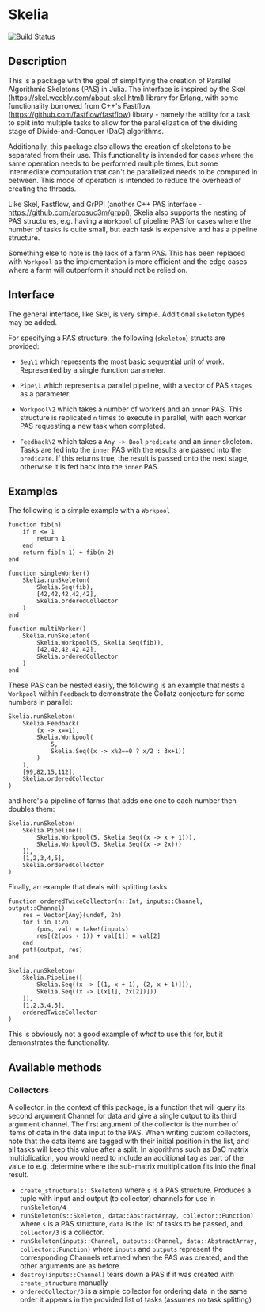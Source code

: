# Skelia

[![Build Status](https://github.com/test1932/Skelia.jl/actions/workflows/CI.yml/badge.svg?branch=master)](https://github.com/test1932/Skelia.jl/actions/workflows/CI.yml?query=branch%3Amaster)

## Description

This is a package with the goal of simplifying the creation of Parallel Algorithmic Skeletons (PAS) in Julia. The interface is inspired by the Skel (https://skel.weebly.com/about-skel.html) library for Erlang, with some functionality borrowed from C++'s Fastflow (https://github.com/fastflow/fastflow) library - namely the ability for a task to split into multiple tasks to allow for the parallelization of the dividing stage of Divide-and-Conquer (DaC) algorithms.

Additionally, this package also allows the creation of skeletons to be separated from their use. This functionality is intended for cases where the same operation needs to be performed multiple times, but some intermediate computation that can't be parallelized needs to be computed in between. This mode of operation is intended to reduce the overhead of creating the threads.

Like Skel, Fastflow, and GrPPI (another C++ PAS interface - https://github.com/arcosuc3m/grppi), Skelia also supports the nesting of PAS structures, e.g. having a `Workpool` of pipeline PAS for cases where the number of tasks is quite small, but each task is expensive and has a pipeline structure.

Something else to note is the lack of a farm PAS. This has been replaced with `Workpool` as the implementation is more efficient and the edge cases where a farm will outperform it should not be relied on.

## Interface

The general interface, like Skel, is very simple. Additional `skeleton` types may be added.

For specifying a PAS structure, the following (`skeleton`) structs are provided:

* `Seq\1` which represents the most basic sequential unit of work. Represented by a single `f`unction parameter.

* `Pipe\1` which represents a parallel pipeline, with a vector of PAS `stages` as a parameter.

* `Workpool\2` which takes a `n`umber of workers and an `inner` PAS. This structure is replicated `n` times to execute in parallel, with each worker PAS requesting a new task when completed.

* `Feedback\2` which takes a `Any -> Bool` `predicate` and an `inner` skeleton. Tasks are fed into the `inner` PAS with the results are passed into the `predicate`. If this returns true, the result is passed onto the next stage, otherwise it is fed back into the `inner` PAS.

## Examples

The following is a simple example with a `Workpool`

```
function fib(n)
    if n <= 1
        return 1
    end
    return fib(n-1) + fib(n-2)
end

function singleWorker()
    Skelia.runSkeleton(
        Skelia.Seq(fib), 
        [42,42,42,42,42], 
        Skelia.orderedCollector
    )
end

function multiWorker()
    Skelia.runSkeleton(
        Skelia.Workpool(5, Skelia.Seq(fib)), 
        [42,42,42,42,42], 
        Skelia.orderedCollector
    )
end
```

These PAS can be nested easily, the following is an example that nests a `Workpool` within `Feedback` to demonstrate the Collatz conjecture for some numbers in parallel:

```
Skelia.runSkeleton(
    Skelia.Feedback(
        (x -> x==1),
        Skelia.Workpool(
            5, 
            Skelia.Seq((x -> x%2==0 ? x/2 : 3x+1))
        )
    ), 
    [99,82,15,112],
    Skelia.orderedCollector
)
```

and here's a pipeline of farms that adds one one to each number then doubles them:

```
Skelia.runSkeleton(
    Skelia.Pipeline([
        Skelia.Workpool(5, Skelia.Seq((x -> x + 1))), 
        Skelia.Workpool(5, Skelia.Seq((x -> 2x)))
    ]), 
    [1,2,3,4,5], 
    Skelia.orderedCollector
)
```

Finally, an example that deals with splitting tasks:

```
function orderedTwiceCollector(n::Int, inputs::Channel, output::Channel)
    res = Vector{Any}(undef, 2n)
    for i in 1:2n
        (pos, val) = take!(inputs)
        res[(2(pos - 1)) + val[1]] = val[2]
    end
    put!(output, res)
end

Skelia.runSkeleton(
    Skelia.Pipeline([
        Skelia.Seq((x -> [(1, x + 1), (2, x + 1)])), 
        Skelia.Seq((x -> [(x[1], 2x[2])]))
    ]), 
    [1,2,3,4,5], 
    orderedTwiceCollector
)
```

This is obviously not a good example of *what* to use this for, but it demonstrates the functionality.

## Available methods

### Collectors

A collector, in the context of this package, is a function that will query its second argument Channel for data and give a single output to its third argument channel. The first argument of the collector is the number of items of data in the data input to the PAS. When writing custom collectors, note that the data items are tagged with their initial position in the list, and all tasks will keep this value after a split. In algorithms such as DaC matrix multiplication, you would need to include an additional tag as part of the value to e.g. determine where the sub-matrix multiplication fits into the final result.


* `create_structure(s::Skeleton)` where `s` is a PAS structure. Produces a tuple with input and output (to collector) channels for use in `runSkeleton/4`
* `runSkeleton(s::Skeleton, data::AbstractArray, collector::Function)` where `s` is a PAS structure, `data` is the list of tasks to be passed, and `collector/3` is a collector.
* `runSkeleton(inputs::Channel, outputs::Channel, data::AbstractArray, collector::Function)` where `inputs` and `outputs` represent the corresponding Channels returned when the PAS was created, and the other arguments are as before.
* `destroy(inputs::Channel)` tears down a PAS if it was created with `create_structure` manually
* `orderedCollector/3` is a simple collector for ordering data in the same order it appears in the provided list of tasks (assumes no task splitting)
